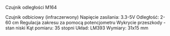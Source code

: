 


Czujnik odległości M164



Czujnik odbiciowy (infraczerwony)
Napięcie zasilania: 3.3-5V
Odległość: 2-60 cm
Regulacja zakresu za pomocą potencjometru
Wykrycie przeszkody - stan niski
Kąt pomiaru: 35 stopni
Układ: LM393
Wymiary: 31x15 mm